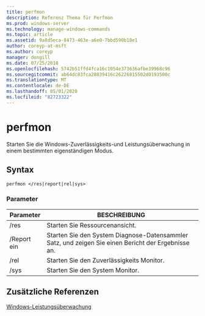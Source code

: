 ```yaml
---
title: perfmon
description: Referenz Thema für Perfmon
ms.prod: windows-server
ms.technology: manage-windows-commands
ms.topic: article
ms.assetid: 9a8d5eca-8473-463e-a6e0-7bbd590b18e1
author: coreyp-at-msft
ms.author: coreyp
manager: dongill
ms.date: 07/25/2018
ms.openlocfilehash: 5742b51ffd4fca16c1054e373636afbe39968c96
ms.sourcegitcommit: ab64dc83fca28039416c26226815502d0193500c
ms.translationtype: MT
ms.contentlocale: de-DE
ms.lasthandoff: 05/01/2020
ms.locfileid: "82723322"
---
```

# <a name="perfmon"></a>perfmon

Starten Sie die Windows-Zuverlässigkeits-und Leistungsüberwachung in einem bestimmten eigenständigen Modus.

## <a name="syntax"></a>Syntax

```
perfmon </res|report|rel|sys>
```

### <a name="parameters"></a>Parameter

|Parameter|BESCHREIBUNG|
|---------|-----------|
|/res|Starten Sie Ressourcenansicht.|
|/Report ein|Starten Sie den System Diagnose-Datensammler Satz, und zeigen Sie einen Bericht der Ergebnisse an.|
|/rel|Starten Sie den Zuverlässigkeits Monitor.|
|/sys|Starten Sie den System Monitor.|

## <a name="additional-references"></a>Zusätzliche Referenzen

[Windows-Leistungsüberwachung](https://docs.microsoft.com/previous-versions/windows/it-pro/windows-server-2008-R2-and-2008/cc749154(v%3dws.11))
